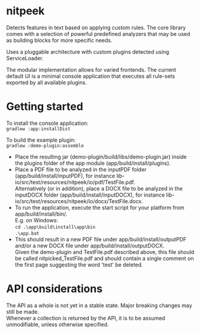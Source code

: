 # nitpeek
Detects features in text based on applying custom rules.
The core library comes with a selection of powerful predefined analyzers that may be used as building blocks for more specific needs.

Uses a pluggable architecture with custom plugins detected using ServiceLoader.

The modular implementation allows for varied frontends. The current default UI is a minimal console application that executes all rule-sets exported by all available plugins.


# Getting started
To install the console application:  
`gradlew :app:installDist`

To build the example plugin:  
`gradlew :demo-plugin:assemble`

- Place the resulting jar (demo-plugin/build/libs/demo-plugin.jar) inside the plugins folder of the app module (app/build/install/plugins).  
- Place a PDF file to be analyzed in the inputPDF folder (app/build/install/inputPDF), for instance lib-io/src/test/resources/nitpeek/io/pdf/TestFile.pdf.  
Alternatively (or in addition), place a DOCX file to be analyzed in the inputDOCX folder (app/build/install/inputDOCX), for instance lib-io/src/test/resources/nitpeek/io/docx/TestFile.docx.  
- To run the application, execute the start script for your platform from app/build/install/bin/.  
E.g. on Windows:  
`cd .\app\build\install\app\bin`  
`.\app.bat`  
- This should result in a new PDF file under app/build/install/outputPDF and/or a new DOCX file under app/build/install/outputDOCX.  
Given the demo-plugin and TestFile.pdf described above, this file should be called nitpicked_TestFile.pdf and should contain a single comment on the first page suggesting the word 'test' be deleted.


# API considerations
The API as a whole is not yet in a stable state. Major breaking changes may still be made.  
Whenever a collection is returned by the API, it is to be assumed unmodifiable, unless otherwise specified.
